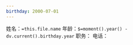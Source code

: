```yaml
---
birthday: 2000-07-01
---
```


姓名：`=this.file.name`
年龄：`$=moment().year() - dv.current().birthday.year`
职务：
电话：
